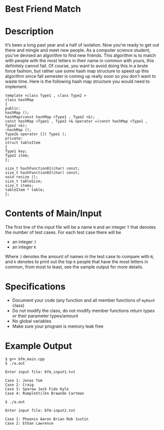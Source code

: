 
# Best Friend Match

# Description

It’s been a long past year and a half of isolation. Now you’re ready to get out there and mingle and meet
new people. As a computer science student, you’ve devised an algorithm to find new friends. This algorithm
is to match with people with the most letters in their name in common with yours, this definitely cannot fail.
Of course, you want to avoid doing this in a brute force fashion, but rather use some hash map structure to
speed up this algorithm since fall semester is coming up really soon so you don’t want to waste time. Here
is the following hash map structure you would need to implement.

```
template <class Type1 , class Type2 >
class hashMap
{
public:
hashMap ();
hashMap(const hashMap <Type1 , Type2 >&);
const hashMap <Type1 , Type2 >& operator =(const hashMap <Type1 , Type2 >&);
~hashMap ();
Type2& operator []( Type1 );
private:
struct tableItem
{
Type1 key;
Type2 item;
};
```
```
size_t hashFunction01(char) const;
size_t hashFunction02(char) const;
void resize ();
size_t tableSize;
size_t items;
tableItem * table;
};
```
# Contents of Main/Input

The first line of the input file will be a name `N` and an integer `T` that denotes the number of test cases. For
each test case there will be

- an integer `J`
- an integer `K`

Where `J` denotes the amount of names in the test case to compare with `N`, and `K` denotes to print out the
top `K` people that have the most letters in common, from most to least, see the sample output for more
details.

# Specifications

- Document your code (any function and all member functions of `myHash` class)
- Do not modify the class, do not modify member functions return types or their parameter types/amount
- No global variables
- Make sure your program is memory leak free

# Example Output

```
$ g++ bfm_main.cpp
$ ./a.out
```
```
Enter input file: bfm_input1.txt
```
```
Case 1: Jonas Tom
Case 2: Craig
Case 3: Sparow Jack Fido Kyle
Case 4: RumpleStilkn Brawndo Cartman
```
```
$ ./a.out
```
```
Enter input file: bfm-input2.txt
```
```
Case 1: Phoenix Aaron Brian Rob Justin
Case 2: Ethan Lawrence
```
